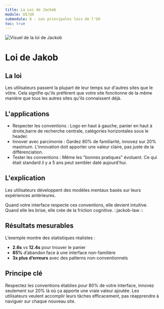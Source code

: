 ```yaml
---
title: La Loi de Jackob
module: UI/UX
submodule: 6 - Les principales lois de l'UX
toc: true
---
```

![Visuel de la loi de Jackob](/assets/img/ui-ux/lois/loi-jackob.png)

# Loi de Jakob

## La loi
Les utilisateurs passent la plupart de leur temps sur d'autres sites que le vôtre. 
Cela signifie qu'ils préfèrent que votre site fonctionne de la même manière que tous les autres sites qu'ils connaissent déjà.

## L'applications
- Respecter les conventions : Logo en haut à gauche, panier en haut à droite,barre de recherche centrale, catégories horizontales sous le header.
- Innover avec parcimonie : Gardez 80% de familiarité, innovez sur 20% maximum. L'innovation doit apporter une valeur claire, pas juste de la différenciation.
- Tester les conventions : Même les "bonnes pratiques" évoluent. Ce qui était standard il y a 5 ans peut sembler daté aujourd'hui.

## L'explication
Les utilisateurs développent des modèles mentaux basés sur leurs expériences antérieures. 

Quand votre interface respecte ces conventions, elle devient intuitive. Quand elle les brise, elle crée de la friction cognitive.
::jackob-law
::

## Résultats mesurables

L’exemple montre des statistiques réalistes :
- **2.6s** vs **12.4s** pour trouver le panier
- **85%** d’abandon face à une interface non-familière
- **3x plus d’erreurs** avec des patterns non-conventionnels

## Principe clé

Respectez les conventions établies pour 80% de votre interface, innovez seulement sur 20% là où ça apporte une vraie valeur ajoutée. Les utilisateurs veulent accomplir leurs tâches efficacement, pas réapprendre à naviguer sur chaque nouveau site.